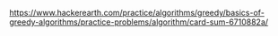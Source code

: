 https://www.hackerearth.com/practice/algorithms/greedy/basics-of-greedy-algorithms/practice-problems/algorithm/card-sum-6710882a/
